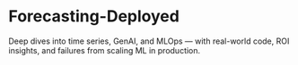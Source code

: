 # Forecasting-Deployed
Deep dives into time series, GenAI, and MLOps — with real-world code, ROI insights, and failures from scaling ML in production.
